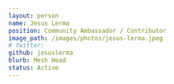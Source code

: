 ```yaml
---
layout: person
name: Jesus Lerma
position: Community Ambassador / Contributor
image_path: /images/photos/jesus-lerma.jpeg
# twitter: 
github: jesuslerma
blurb: Mesh Head
status: Active
---
```

